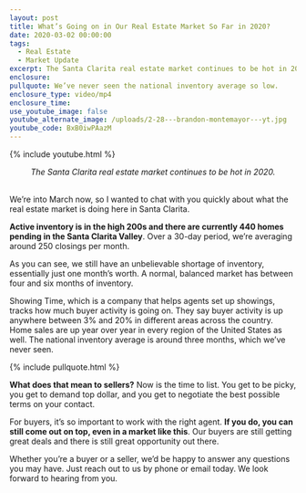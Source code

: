 ```yaml
---
layout: post
title: What’s Going on in Our Real Estate Market So Far in 2020?
date: 2020-03-02 00:00:00
tags:
  - Real Estate
  - Market Update
excerpt: The Santa Clarita real estate market continues to be hot in 2020.
enclosure:
pullquote: We’ve never seen the national inventory average so low.
enclosure_type: video/mp4
enclosure_time:
use_youtube_image: false
youtube_alternate_image: /uploads/2-28---brandon-montemayor---yt.jpg
youtube_code: BxB0iwPAazM
---
```


{% include youtube.html %}

<center><em>The Santa Clarita real estate market continues to be hot in 2020.</em></center>

<br>We’re into March now, so I wanted to chat with you quickly about what the real estate market is doing here in Santa Clarita.

**Active inventory is in the high 200s and there are currently 440 homes pending in the Santa Clarita Valley**. Over a 30-day period, we’re averaging around 250 closings per month.

As you can see, we still have an unbelievable shortage of inventory, essentially just one month’s worth. A normal, balanced market has between four and six months of inventory.

Showing Time, which is a company that helps agents set up showings, tracks how much buyer activity is going on. They say buyer activity is up anywhere between 3% and 20% in different areas across the country. Home sales are up year over year in every region of the United States as well. The national inventory average is around three months, which we’ve never seen.

{% include pullquote.html %}

**What does that mean to sellers?** Now is the time to list. You get to be picky, you get to demand top dollar, and you get to negotiate the best possible terms on your contact.

For buyers, it’s so important to work with the right agent. **If you do, you can still come out on top, even in a market like this**. Our buyers are still getting great deals and there is still great opportunity out there.

Whether you’re a buyer or a seller, we’d be happy to answer any questions you may have. Just reach out to us by phone or email today. We look forward to hearing from you.